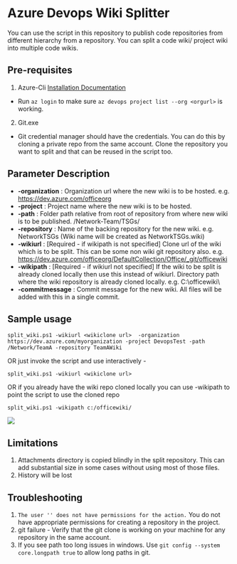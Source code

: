 # Azure Devops Wiki Splitter 

You can use the script in this repository to publish code repositories from different hierarchy from a repository. 
You can split a code wiki/ project wiki into multiple code wikis.

## Pre-requisites 
1. Azure-Cli [Installation Documentation](https://docs.microsoft.com/en-us/cli/azure/install-azure-cli?view=azure-cli-latest)
- Run `az login` to make sure `az devops project list --org <orgurl>` is working.

2. Git.exe 
- Git credential manager should have the credentials. You can do this by cloning a private repo from the same account. Clone the repository you want to split and that can be reused in the script too. 


## Parameter Description

 - **-organization** : Organization url where the new wiki is to be hosted. e.g. https://dev.azure.com/officeorg
 - **-project** : Project name where the new wiki is to be hosted. 
 - **-path** : Folder path relative from root of repository from where new wiki is to be published. /Network-Team/TSGs/
 - **-repository** : Name of the backing repository for the new wiki. e.g. NetworkTSGs (Wiki name will be created as NetworkTSGs.wiki)
 - **-wikiurl** : [Required - if wikipath is not specified] Clone url of the wiki which is to be split. This can be some non wiki git repository also. e.g. https://dev.azure.com/officeorg/DefaultCollection/Office/_git/officewiki
 - **-wikipath** : [Required - if wikiurl not specified] If the wiki to be split is already cloned locally then use this instead of wikiurl. Directory path where the wiki repository is already cloned locally. e.g. C:\officewiki\
 - **-commitmessage** : Commit message for the new wiki. All files will be added with this in a single commit.

## Sample usage

```
split_wiki.ps1 -wikiurl <wikiclone url>  -organization https://dev.azure.com/myorganization -project DevopsTest -path /Network/TeamA -repository TeamAWiki
```

OR just invoke the script and use interactively - 
```
split_wiki.ps1 -wikiurl <wikiclone url>  
```

OR if you already have the wiki repo cloned locally you can use -wikipath to point the script to use the cloned repo
```
split_wiki.ps1 -wikipath c:/officewiki/
```

![](WikiMigrationScript.gif)

## Limitations

1. Attachments directory is copied blindly in the split repository. This can add substantial size in some cases without using most of those files. 
1. History will be lost

## Troubleshooting

1. `The user '' does not have permissions for the action.` You do not have appropriate permissions for creating a repository in the project. 
1. git failure - Verify that the git clone is working on your machine for any repository in the same account. 
1. If you see path too long issues in windows. Use `git config --system core.longpath true` to allow long paths in git. 
